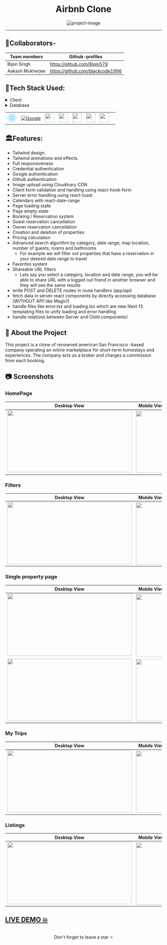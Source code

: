 <h1 align="center" id="title">Airbnb Clone</h1>

<p align="center"><img src="https://user-images.githubusercontent.com/99184393/185779974-a31a9f47-f8d3-42ea-b7f8-4a2971774615.png" alt="project-image" width="180" height="200/"></p>
<hr/>


## :handshake:Collaborators-

| Team members | Github-profiles |
| ------ | ------ |
| Bipin Singh | <https://github.com/Bipin579> |
| Aakash Mukherjee  | <https://github.com/blackcode1996> | 

## :space_invader:Tech Stack Used:

<details>
  <summary>Client</summary>
  <ul>
    <li><a href="https://#/">Typescript</a></li>
    <li><a href="https://nextjs.org/">Next.js</a></li>
    <li><a href="https://reactjs.org/">React.js</a></li>
    <li><a href="https://tailwindcss.com/">TailwindCSS</a></li>
    <li><a href="https://www.prisma.io">Prisma</a></li>
  </ul>
</details>

<details>
<summary>Database</summary>
  <ul>
  <li><a href="https://firebase.google.com">Mongodb</a></li>
  <li><a href="https://cloudinary.com/">Cloudinary</a></li>
  </ul>
</details>

<table>
    <tr>
        <td>
<a href="#"><img src="https://raw.githubusercontent.com/devicons/devicon/master/icons/react/react-original.svg" alt="" width="30" height="30" /></a>
        </td>
                <td>
<a href="#"><img src="https://user-images.githubusercontent.com/99184393/183096870-fdf58e59-d78c-44f4-bd1c-f9033c16d907.png" alt="Google" width="30" height="30" /></a>
        </td>
                        <td>
<a href="#"><img src="https://user-images.githubusercontent.com/99184393/179383376-874f547c-4e6f-4826-850e-706b009e7e2b.png" alt="" width="30" height="30" /></a>
        </td>
                              <td>
<a href="#"><img src="https://user-images.githubusercontent.com/99184393/181918664-569af962-756c-438c-b350-294f042e6f61.png" alt="" width="30" height="30" /></a>
        </td>
                        <td>
<a href="#"><img src="https://user-images.githubusercontent.com/99184393/180462270-ea4a249c-627c-4479-9431-5c3fd25454c4.png" alt="" width="30" height="30" /></a>
        </td>
                                      <td>
<a href="#"><img src="https://user-images.githubusercontent.com/99184393/229775276-a7cb148b-7fbd-4334-a07f-f2223bc49f62.png" alt="" width="30"height="30"/></a>
        </td>
      <td>
<a href="#"><img src="https://user-images.githubusercontent.com/99184393/204170976-0e5c6e2a-2b41-483d-adbd-d5d1e40b8d15.png" alt="" width="30"height="30"/></a>
        </td>
        <td>
<a href="#"><img src="https://user-images.githubusercontent.com/99184393/214867309-7b59fa0e-c872-484e-bc8f-462896c54d2a.png" alt="" height="30"/></a>
        </td>
    </tr>
</table>

## 🏛️Features:

- Tailwind design.
- Tailwind animations and effects.
- Full responsiveness
- Credential authentication
- Google authentication
- Github authentication
- Image upload using Cloudinary CDN
- Client form validation and handling using react-hook-form
- Server error handling using react-toast
- Calendars with react-date-range
- Page loading state
- Page empty state
- Booking / Reservation system
- Guest reservation cancellation
- Owner reservation cancellation
- Creation and deletion of properties
- Pricing calculation
- Advanced search algorithm by category, date range, map location, number of guests, rooms and bathrooms
    - For example we will filter out properties that have a reservation in your desired date range to travel
- Favorites system
- Shareable URL filters
    - Lets say you select a category, location and date range, you will be able to share URL with a logged out friend in another browser and they will see the same results
- write POST and DELETE routes in route handlers (app/api)
- fetch data in server react components by directly accessing database (WITHOUT API! like Magic!)
- handle files like error.tsx and loading.tsx which are new Next 13 templating files to unify loading and error handling
- handle relations between Server and Child components!

## :star2: About the Project

This project is a clone of renowned american San Francisco -based company operating an online marketplace for short-term homestays and experiences. The company acts as a broker and charges a commission from each booking.

## :camera: Screenshots

### HomePage
| Desktop View | Mobile View |
| ------ | ------ |
| <img width="400" height="200" src="https://user-images.githubusercontent.com/110044436/233092331-c37f7c33-ffce-41bf-ba01-e3a4b7bcb386.png"  /> | <img align="center"  width="100" height="200" src="https://user-images.githubusercontent.com/110044436/233092093-aef76163-483c-482b-b8c1-9669447b19a4.png"> |

### Filters
| Desktop View | Mobile View |
| ------ | ------ |
| <img width="400" height="200" src="https://user-images.githubusercontent.com/110044436/233095186-6b9cbea9-50af-4b40-884c-9ff3ad4e6493.png"  /> | <img align="center"  width="100" height="200" src="https://user-images.githubusercontent.com/110044436/233095015-3632943c-15d5-4cd2-99bd-afcd3860fca4.png"> |

### Single property page
| Desktop View | Mobile View |
| ------ | ------ |
| <img width="400" height="200" src="https://user-images.githubusercontent.com/110044436/233096699-6a1f3a16-ddd8-46c3-88dc-85818fc540b5.png"  /> | <img align="center"  width="100" height="200" src="https://user-images.githubusercontent.com/110044436/233096512-b779984f-840b-45f4-bdb0-119e1aabf98f.png"> |
| <img width="400" height="200" src="https://user-images.githubusercontent.com/110044436/233097233-4f915041-cd1e-4641-80a0-66b1c6fcc45d.png"  /> | <img align="center"  width="100" height="200" src="https://user-images.githubusercontent.com/110044436/233097074-407d11a5-8d5e-495f-8382-00b45367ea9d.png"> |

### My Trips
| Desktop View | Mobile View |
| ------ | ------ |
| <img width="400" height="200" src="https://user-images.githubusercontent.com/110044436/233098119-d963164b-82e9-4207-861d-0238476b64f0.png"  /> | <img align="center"  width="100" height="200" src="https://user-images.githubusercontent.com/110044436/233097964-5a25a6d3-6396-4abe-a875-a91823de77ce.png"> |

### Listings
| Desktop View | Mobile View |
| ------ | ------ |
| <img width="400" height="200" src="https://user-images.githubusercontent.com/110044436/233105835-39d38b96-3650-4754-a037-e5a688f611fb.gif"  /> | <img align="center"  width="100" height="200" src="https://user-images.githubusercontent.com/110044436/233105722-b8490f3e-8e0a-49cf-8a4d-55aee2ca0465.gif"> |



## <a href="https://airbnd-clone-ba.vercel.app/" target="_blank">LIVE DEMO 💥</a>
<br />

<div align="center">Don't forget to leave a star ⭐️</div>
